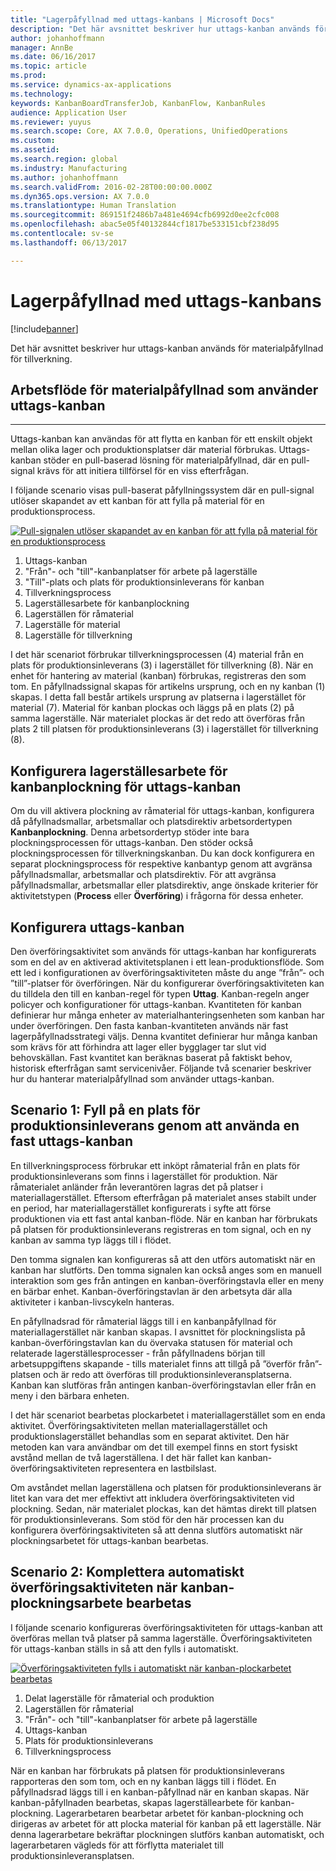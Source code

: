 ```yaml
---
title: "Lagerpåfyllnad med uttags-kanbans | Microsoft Docs"
description: "Det här avsnittet beskriver hur uttags-kanban används för materialpåfyllnad för tillverkning."
author: johanhoffmann
manager: AnnBe
ms.date: 06/16/2017
ms.topic: article
ms.prod: 
ms.service: dynamics-ax-applications
ms.technology: 
keywords: KanbanBoardTransferJob, KanbanFlow, KanbanRules
audience: Application User
ms.reviewer: yuyus
ms.search.scope: Core, AX 7.0.0, Operations, UnifiedOperations
ms.custom: 
ms.assetid: 
ms.search.region: global
ms.industry: Manufacturing
ms.author: johanhoffmann
ms.search.validFrom: 2016-02-28T00:00:00.000Z
ms.dyn365.ops.version: AX 7.0.0
ms.translationtype: Human Translation
ms.sourcegitcommit: 869151f2486b7a481e4694cfb6992d0ee2cfc008
ms.openlocfilehash: abac5e05f40132844cf1817be533151cbf238d95
ms.contentlocale: sv-se
ms.lasthandoff: 06/13/2017

---
```


# <a name="replenishment-with-withdrawal-kanbans"></a>Lagerpåfyllnad med uttags-kanbans

[!include[banner](../includes/banner.md)]


Det här avsnittet beskriver hur uttags-kanban används för materialpåfyllnad för tillverkning.

## <a name="workflow-for-material-replenishment-that-uses-the-withdrawal-kanban"></a>Arbetsflöde för materialpåfyllnad som använder uttags-kanban
-------------------------------------------------------------------

Uttags-kanban kan användas för att flytta en kanban för ett enskilt objekt mellan olika lager och produktionsplatser där material förbrukas. Uttags-kanban stöder en pull-baserad lösning för materialpåfyllnad, där en pull-signal krävs för att initiera tillförsel för en viss efterfrågan. 

I följande scenario visas pull-baserat påfyllningssystem där en pull-signal utlöser skapandet av ett kanban för att fylla på material för en produktionsprocess. 

[![Pull-signalen utlöser skapandet av en kanban för att fylla på material för en produktionsprocess](./media/material-replenishment-with-withdrawal-kanban.png)](./media/material-replenishment-with-withdrawal-kanban.png)

1.  Uttags-kanban
2.  "Från"- och "till"-kanbanplatser för arbete på lagerställe
3.  "Till"-plats och plats för produktionsinleverans för kanban
4.  Tillverkningsprocess
5.  Lagerställesarbete för kanbanplockning
6.  Lagerställen för råmaterial
7.  Lagerställe för material
8.  Lagerställe för tillverkning

I det här scenariot förbrukar tillverkningsprocessen (4) material från en plats för produktionsinleverans (3) i lagerstället för tillverkning (8). När en enhet för hantering av material (kanban) förbrukas, registreras den som tom. En påfyllnadssignal skapas för artikelns ursprung, och en ny kanban (1) skapas. I detta fall består artikels ursprung av platserna i lagerstället för material (7). Material för kanban plockas och läggs på en plats (2) på samma lagerställe. När materialet plockas är det redo att överföras från plats 2 till platsen för produktionsinleverans (3) i lagerstället för tillverkning (8).

## <a name="configure-warehouse-work-for-kanban-picking-for-the-withdrawal-kanban"></a>Konfigurera lagerställesarbete för kanbanplockning för uttags-kanban

Om du vill aktivera plockning av råmaterial för uttags-kanban, konfigurera då påfyllnadsmallar, arbetsmallar och platsdirektiv arbetsordertypen **Kanbanplockning**. Denna arbetsordertyp stöder inte bara plockningsprocessen för uttags-kanban. Den stöder också plockningsprocessen för tillverkningskanban. Du kan dock konfigurera en separat plockningsprocess för respektive kanbantyp genom att avgränsa påfyllnadsmallar, arbetsmallar och platsdirektiv. För att avgränsa påfyllnadsmallar, arbetsmallar eller platsdirektiv, ange önskade kriterier för aktivitetstypen (**Process** eller **Överföring**) i frågorna för dessa enheter.

## <a name="configure-the-withdrawal-kanban"></a>Konfigurera uttags-kanban

Den överföringsaktivitet som används för uttags-kanban har konfigurerats som en del av en aktiverad aktivitetsplanen i ett lean-produktionsflöde. Som ett led i konfigurationen av överföringsaktiviteten måste du ange ”från”- och ”till”-platser för överföringen. När du konfigurerar överföringsaktiviteten kan du tilldela den till en kanban-regel för typen **Uttag**. Kanban-regeln anger policyer och konfigurationer för uttags-kanban. Kvantiteten för kanban definierar hur många enheter av materialhanteringsenheten som kanban har under överföringen. Den fasta kanban-kvantiteten används när fast lagerpåfyllnadsstrategi väljs. Denna kvantitet definierar hur många kanban som krävs för att förhindra att lager eller bygglager tar slut vid behovskällan. Fast kvantitet kan beräknas baserat på faktiskt behov, historisk efterfrågan samt servicenivåer. Följande två scenarier beskriver hur du hanterar materialpåfyllnad som använder uttags-kanban.

## <a name="scenario-1-replenish-a-production-input-location-by-using-a-fixed-withdrawal-kanban"></a>Scenario 1: Fyll på en plats för produktionsinleverans genom att använda en fast uttags-kanban

En tillverkningsprocess förbrukar ett inköpt råmaterial från en plats för produktionsinleverans som finns i lagerstället för produktion. När råmaterialet anländer från leverantören lagras det på platser i materiallagerstället. Eftersom efterfrågan på materialet anses stabilt under en period, har materiallagerstället konfigurerats i syfte att förse produktionen via ett fast antal kanban-flöde. När en kanban har förbrukats på platsen för produktionsinleverans registreras en tom signal, och en ny kanban av samma typ läggs till i flödet. 

Den tomma signalen kan konfigureras så att den utförs automatiskt när en kanban har slutförts. Den tomma signalen kan också anges som en manuell interaktion som ges från antingen en kanban-överföringstavla eller en meny en bärbar enhet. Kanban-överföringstavlan är den arbetsyta där alla aktiviteter i kanban-livscykeln hanteras. 

En påfyllnadsrad för råmaterial läggs till i en kanbanpåfyllnad för materiallagerstället när kanban skapas. I avsnittet för plockningslista på kanban-överföringstavlan kan du övervaka statusen för material och relaterade lagerställesprocesser - från påfyllnadens början till arbetsuppgiftens skapande - tills materialet finns att tillgå på ”överför från”-platsen och är redo att överföras till produktionsinleveransplatserna. Kanban kan slutföras från antingen kanban-överföringstavlan eller från en meny i den bärbara enheten. 

I det här scenariot bearbetas plockarbetet i materiallagerstället som en enda aktivitet. Överföringsaktiviteten mellan materiallagerstället och produktionslagerstället behandlas som en separat aktivitet. Den här metoden kan vara användbar om det till exempel finns en stort fysiskt avstånd mellan de två lagerställena. I det här fallet kan kanban-överföringsaktiviteten representera en lastbilslast. 

Om avståndet mellan lagerställena och platsen för produktionsinleverans är litet kan vara det mer effektivt att inkludera överföringsaktiviteten vid plockning. Sedan, när materialet plockas, kan det hämtas direkt till platsen för produktionsinleverans. Som stöd för den här processen kan du konfigurera överföringsaktiviteten så att denna slutförs automatiskt när plockningsarbetet för uttags-kanban bearbetas.

## <a name="scenario-2-automatically-complete-the-transfer-activity-when-kanban-picking-work-is-processed"></a>Scenario 2: Komplettera automatiskt överföringsaktiviteten när kanban-plockningsarbete bearbetas

I följande scenario konfigureras överföringsaktiviteten för uttags-kanban att överföras mellan två platser på samma lagerställe. Överföringsaktiviteten för uttags-kanban ställs in så att den fylls i automatiskt. 

[![Överföringsaktiviteten fylls i automatiskt när kanban-plockarbetet bearbetas](./media/transfer-activities-when-processing-kanban-picking.png)](./media/transfer-activities-when-processing-kanban-picking.png)

1.  Delat lagerställe för råmaterial och produktion
2.  Lagerställen för råmaterial
3.  "Från"- och "till"-kanbanplatser för arbete på lagerställe
4.  Uttags-kanban
5.  Plats för produktionsinleverans
6.  Tillverkningsprocess

När en kanban har förbrukats på platsen för produktionsinleverans rapporteras den som tom, och en ny kanban läggs till i flödet. En påfyllnadsrad läggs till i en kanban-påfyllnad när en kanban skapas. När kanban-påfyllnaden bearbetas, skapas lagerställearbete för kanban-plockning. Lagerarbetaren bearbetar arbetet för kanban-plockning och dirigeras av arbetet för att plocka material för kanban på ett lagerställe. När denna lagerarbetare bekräftar plockningen slutförs kanban automatiskt, och lagerarbetaren vägleds för att förflytta materialet till produktionsinleveransplatsen.


